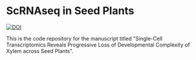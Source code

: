# **ScRNAseq in Seed Plants**
[![DOI](https://zenodo.org/badge/800102317.svg)](https://zenodo.org/doi/10.5281/zenodo.11319761)

This is the code repository for the manuscript titled "Single-Cell Transcriptomics Reveals Progressive Loss of Developmental Complexity of Xylem across Seed Plants".
